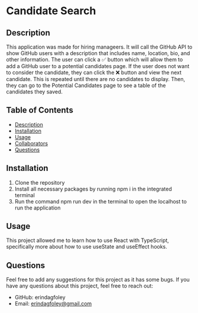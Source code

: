 # Candidate Search

## Description
This application was made for hiring manageers. It will call the GitHub API to show GitHub users with a description that includes name, location, bio, and other information. The user can click a ✅ button which will allow them to add a GitHub user to a potential candidates page. If the user does not want to consider the candidate, they can click the ❌ button and view the next candidate. This is repeated until there are no candidates to display. Then, they can go to the Potential Candidates page to see a table of the candidates they saved. 
 
## Table of Contents
- [Description](#description)
- [Installation](#installation)
- [Usage](#usage)
- [Collaborators](#collaborators)
- [Questions](#questions)

## Installation
1. Clone the repository
2. Install all necessary packages by running npm i in the integrated terminal
3. Run the command npm run dev in the terminal to open the localhost to run the application

## Usage
This project allowed me to learn how to use React with TypeScript, specifically more about how to use useState and useEffect hooks.

## Questions
Feel free to add any suggestions for this project as it has some bugs. If you have any questions about this project, feel free to reach out:
- GitHub: erindagfoley
- Email: erindagfoley@gmail.com
